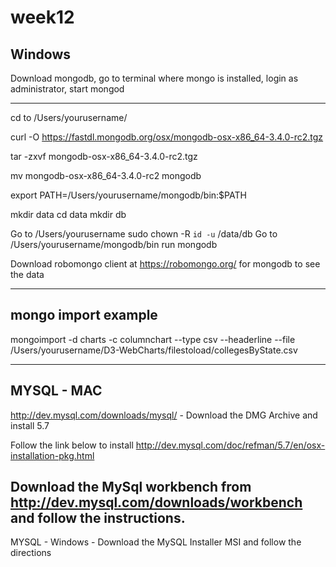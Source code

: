 # week12

Windows
--------------------------------------
Download mongodb, go to terminal where mongo is installed, login as administrator, start mongod 

----------------------------------------------------------------------
cd to /Users/yourusername/

curl -O https://fastdl.mongodb.org/osx/mongodb-osx-x86_64-3.4.0-rc2.tgz 

tar -zxvf mongodb-osx-x86_64-3.4.0-rc2.tgz 

mv mongodb-osx-x86_64-3.4.0-rc2 mongodb 

export PATH=/Users/yourusername/mongodb/bin:$PATH

mkdir data
cd data
mkdir db

Go to /Users/yourusername
sudo chown -R `id -u` /data/db
Go to /Users/yourusername/mongodb/bin
run mongodb


Download robomongo client at https://robomongo.org/ for mongodb to see the data

-------------------------------------------------------------------------------------------------------
mongo import example
--------------------------------
mongoimport -d charts -c columnchart --type csv --headerline --file /Users/yourusername/D3-WebCharts/filestoload/collegesByState.csv

--------------------------------------------------------------
MYSQL - MAC
------------------------------------------
http://dev.mysql.com/downloads/mysql/ - Download the DMG Archive and install 5.7

Follow the link below to install
http://dev.mysql.com/doc/refman/5.7/en/osx-installation-pkg.html

Download the MySql workbench from http://dev.mysql.com/downloads/workbench and follow the instructions.
-------------------------------------------------------------------------------------

MYSQL - Windows - Download the MySQL Installer MSI and follow the directions
